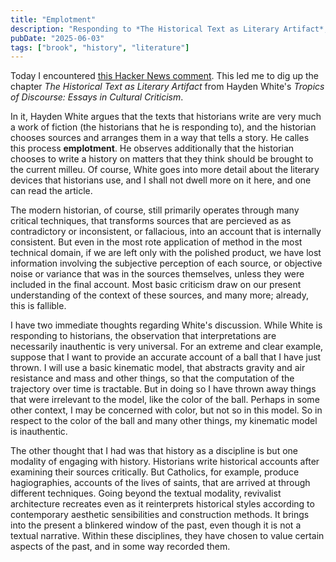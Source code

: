```yaml
---
title: "Emplotment"
description: "Responding to *The Historical Text as Literary Artifact*, a chapter in Hayden White's *Tropics of Discourse: Essays in Cultural Criticism*."
pubDate: "2025-06-03"
tags: ["brook", "history", "literature"]
---
```


Today I encountered [this Hacker News comment](https://news.ycombinator.com/item?id=44166102#44167163). This led me to dig up the chapter _The Historical Text as Literary Artifact_ from Hayden White's _Tropics of Discourse: Essays in Cultural Criticism_.

In it, Hayden White argues that the texts that historians write are very much a work of fiction (the historians that he is responding to), and the historian chooses sources and arranges them in a way that tells a story. He calles this process **emplotment**. He observes additionally that the historian chooses to write a history on matters that they think should be brought to the current milleu. Of course, White goes into more detail about the literary devices that historians use, and I shall not dwell more on it here, and one can read the article.

The modern historian, of course, still primarily operates through many critical techniques, that transforms sources that are percieved as as contradictory or inconsistent, or fallacious, into an account that is internally consistent. But even in the most rote application of method in the most technical domain, if we are left only with the polished product, we have lost information involving the subjective perception of each source, or objective noise or variance that was in the sources themselves, unless they were included in the final account. Most basic criticism draw on our present understanding of the context of these sources, and many more; already, this is fallible.

I have two immediate thoughts regarding White's discussion. While White is responding to historians, the observation that interpretations are necessarily inauthentic is very universal. For an extreme and clear example, suppose that I want to provide an accurate account of a ball that I have just thrown. I will use a basic kinematic model, that abstracts gravity and air resistance and mass and other things, so that the computation of the trajectory over time is tractable. But in doing so I have thrown away things that were irrelevant to the model, like the color of the ball. Perhaps in some other context, I may be concerned with color, but not so in this model. So in respect to the color of the ball and many other things, my kinematic model is inauthentic.

The other thought that I had was that history as a discipline is but one modality of engaging with history. Historians write historical accounts after examining their sources critically. But Catholics, for example, produce hagiographies, accounts of the lives of saints, that are arrived at through different techniques. Going beyond the textual modality, revivalist architecture recreates even as it reinterprets historical styles according to contemporary aesthetic sensibilities and construction methods. It brings into the present a blinkered window of the past, even though it is not a textual narrative. Within these disciplines, they have chosen to value certain aspects of the past, and in some way recorded them.

